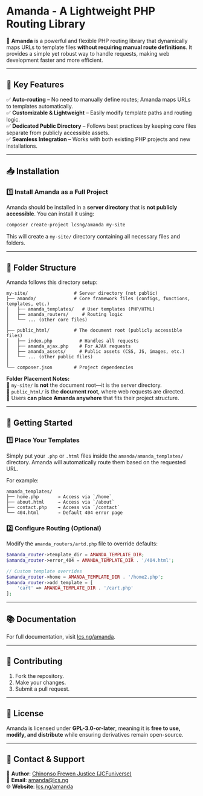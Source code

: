 # **Amanda - A Lightweight PHP Routing Library**  

🚀 **Amanda** is a powerful and flexible PHP routing library that dynamically maps URLs to template files **without requiring manual route definitions**. It provides a simple yet robust way to handle requests, making web development faster and more efficient.  

---

## **📌 Key Features**
✅ **Auto-routing** – No need to manually define routes; Amanda maps URLs to templates automatically.  
✅ **Customizable & Lightweight** – Easily modify template paths and routing logic.  
✅ **Dedicated Public Directory** – Follows best practices by keeping core files separate from publicly accessible assets.  
✅ **Seamless Integration** – Works with both existing PHP projects and new installations.  

---

## **📥 Installation**  

### **1️⃣ Install Amanda as a Full Project**  
Amanda should be installed in a **server directory** that is **not publicly accessible**. You can install it using:  
```sh
composer create-project lcsng/amanda my-site
```
This will create a `my-site/` directory containing all necessary files and folders.  

---

## **📂 Folder Structure**  
Amanda follows this directory setup:  
```
my-site/                 # Server directory (not public)
├── amanda/              # Core framework files (configs, functions, templates, etc.)
│   ├── amanda_templates/   # User templates (PHP/HTML)
│   ├── amanda_routers/     # Routing logic
│   └── ... (other core files)
│
├── public_html/         # The document root (publicly accessible files)
│   ├── index.php          # Handles all requests
│   ├── amanda_ajax.php    # For AJAX requests
│   ├── amanda_assets/     # Public assets (CSS, JS, images, etc.)
│   └── ... (other public files)
│
└── composer.json        # Project dependencies
```  

**Folder Placement Notes:**  
🔹 `my-site/` is **not** the document root—it is the server directory.  
🔹 `public_html/` is the **document root**, where web requests are directed.  
🔹 Users **can place Amanda anywhere** that fits their project structure.  

---

## **🚀 Getting Started**
### **1️⃣ Place Your Templates**  
Simply put your `.php` or `.html` files inside the `amanda/amanda_templates/` directory. Amanda will automatically route them based on the requested URL.  

For example:  
```
amanda_templates/
├── home.php       → Access via `/home`
├── about.html     → Access via `/about`
├── contact.php    → Access via `/contact`
└── 404.html       → Default 404 error page
```  

### **2️⃣ Configure Routing (Optional)**  
Modify the `amanda_routers/artd.php` file to override defaults:  
```php
$amanda_router->template_dir = AMANDA_TEMPLATE_DIR;
$amanda_router->error_404 = AMANDA_TEMPLATE_DIR . '/404.html';

// Custom template overrides
$amanda_router->home = AMANDA_TEMPLATE_DIR . '/home2.php';
$amanda_router->add_template = [
    'cart' => AMANDA_TEMPLATE_DIR . '/cart.php'
];
```  

---

## **📚 Documentation**  
For full documentation, visit [lcs.ng/amanda](https://lcs.ng/amanda).  

---

## **🤝 Contributing**  
1. Fork the repository.  
2. Make your changes.  
3. Submit a pull request.  

---

## **📜 License**  
Amanda is licensed under **GPL-3.0-or-later**, meaning it is **free to use, modify, and distribute** while ensuring derivatives remain open-source.  

---

## **📧 Contact & Support**  
📌 **Author**: [Chinonso Frewen Justice (JCFuniverse)](https://lcs.ng/jcfuniverse)  
📧 **Email**: amanda@lcs.ng  
🌐 **Website**: [lcs.ng/amanda](https://lcs.ng/amanda)
